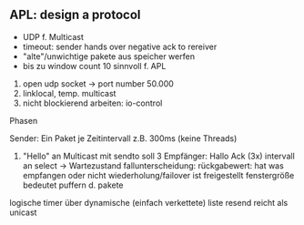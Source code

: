 ## APL: design a protocol

* UDP f. Multicast
* timeout: sender hands over negative ack to rereiver
* "alte"/unwichtige pakete aus speicher werfen
* bis zu window count 10 sinnvoll f. APL

1. open udp socket -> port number 50.000
2. linklocal, temp. multicast
3. nicht blockierend arbeiten: io-control

Phasen

Sender: Ein Paket je Zeitintervall z.B. 300ms (keine Threads)
1. "Hello" an Multicast mit sendto
soll 3 Empfänger: Hallo Ack (3x)
intervall an select -> Wartezustand
fallunterscheidung: rückgabewert: hat was empfangen oder nicht
wiederholung/failover ist freigestellt
fenstergröße bedeutet puffern d. pakete

logische timer über dynamische (einfach verkettete) liste
resend reicht als unicast
